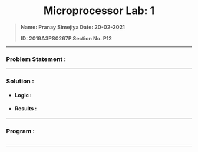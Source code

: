 # <div style="text-align:center">Microprocessor Lab: 1</div> 

 

> **Name: Pranay Simejiya                                                                                Date: 20-02-2021** 
>
> **ID: 2019A3PS0267P                                                                                      	 Section No. P12**

---

### Problem Statement :



---

### Solution :

- #### Logic :

  

- #### Results :

  

---

### Program :

```assembly

```

---



